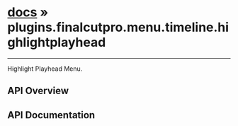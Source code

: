 # [docs](index.md) » plugins.finalcutpro.menu.timeline.highlightplayhead
---

Highlight Playhead Menu.

## API Overview

## API Documentation


